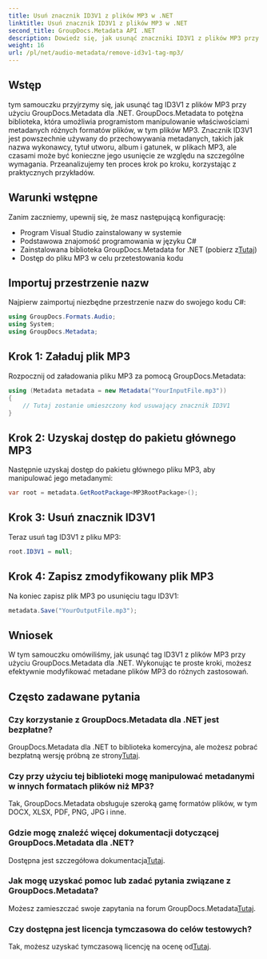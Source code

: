 ```yaml
---
title: Usuń znacznik ID3V1 z plików MP3 w .NET
linktitle: Usuń znacznik ID3V1 z plików MP3 w .NET
second_title: GroupDocs.Metadata API .NET
description: Dowiedz się, jak usunąć znaczniki ID3V1 z plików MP3 przy użyciu GroupDocs.Metadata dla .NET. Łatwy przewodnik krok po kroku z praktycznymi przykładami.
weight: 16
url: /pl/net/audio-metadata/remove-id3v1-tag-mp3/
---
```

## Wstęp
tym samouczku przyjrzymy się, jak usunąć tag ID3V1 z plików MP3 przy użyciu GroupDocs.Metadata dla .NET. GroupDocs.Metadata to potężna biblioteka, która umożliwia programistom manipulowanie właściwościami metadanych różnych formatów plików, w tym plików MP3. Znacznik ID3V1 jest powszechnie używany do przechowywania metadanych, takich jak nazwa wykonawcy, tytuł utworu, album i gatunek, w plikach MP3, ale czasami może być konieczne jego usunięcie ze względu na szczególne wymagania. Przeanalizujemy ten proces krok po kroku, korzystając z praktycznych przykładów.
## Warunki wstępne
Zanim zaczniemy, upewnij się, że masz następującą konfigurację:
- Program Visual Studio zainstalowany w systemie
- Podstawowa znajomość programowania w języku C#
-  Zainstalowana biblioteka GroupDocs.Metadata for .NET (pobierz z[Tutaj](https://releases.groupdocs.com/metadata/net/))
- Dostęp do pliku MP3 w celu przetestowania kodu

## Importuj przestrzenie nazw
Najpierw zaimportuj niezbędne przestrzenie nazw do swojego kodu C#:
```csharp
using GroupDocs.Formats.Audio;
using System;
using GroupDocs.Metadata;
```
## Krok 1: Załaduj plik MP3
Rozpocznij od załadowania pliku MP3 za pomocą GroupDocs.Metadata:
```csharp
using (Metadata metadata = new Metadata("YourInputFile.mp3"))
{
    // Tutaj zostanie umieszczony kod usuwający znacznik ID3V1
}
```
## Krok 2: Uzyskaj dostęp do pakietu głównego MP3
Następnie uzyskaj dostęp do pakietu głównego pliku MP3, aby manipulować jego metadanymi:
```csharp
var root = metadata.GetRootPackage<MP3RootPackage>();
```
## Krok 3: Usuń znacznik ID3V1
Teraz usuń tag ID3V1 z pliku MP3:
```csharp
root.ID3V1 = null;
```
## Krok 4: Zapisz zmodyfikowany plik MP3
Na koniec zapisz plik MP3 po usunięciu tagu ID3V1:
```csharp
metadata.Save("YourOutputFile.mp3");
```

## Wniosek
W tym samouczku omówiliśmy, jak usunąć tag ID3V1 z plików MP3 przy użyciu GroupDocs.Metadata dla .NET. Wykonując te proste kroki, możesz efektywnie modyfikować metadane plików MP3 do różnych zastosowań.

## Często zadawane pytania
### Czy korzystanie z GroupDocs.Metadata dla .NET jest bezpłatne?
 GroupDocs.Metadata dla .NET to biblioteka komercyjna, ale możesz pobrać bezpłatną wersję próbną ze strony[Tutaj](https://releases.groupdocs.com/).
### Czy przy użyciu tej biblioteki mogę manipulować metadanymi w innych formatach plików niż MP3?
Tak, GroupDocs.Metadata obsługuje szeroką gamę formatów plików, w tym DOCX, XLSX, PDF, PNG, JPG i inne.
### Gdzie mogę znaleźć więcej dokumentacji dotyczącej GroupDocs.Metadata dla .NET?
 Dostępna jest szczegółowa dokumentacja[Tutaj](https://tutorials.groupdocs.com/metadata/net/).
### Jak mogę uzyskać pomoc lub zadać pytania związane z GroupDocs.Metadata?
 Możesz zamieszczać swoje zapytania na forum GroupDocs.Metadata[Tutaj](https://forum.groupdocs.com/c/metadata/14).
### Czy dostępna jest licencja tymczasowa do celów testowych?
 Tak, możesz uzyskać tymczasową licencję na ocenę od[Tutaj](https://purchase.groupdocs.com/temporary-license/).

